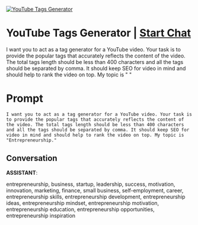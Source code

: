 
[![YouTube Tags Generator](https://flow-prompt-covers.s3.us-west-1.amazonaws.com/icon/abstract/abs_2.png)](https://gptcall.net/chat.html?data=%7B%22contact%22%3A%7B%22id%22%3A%22sOcBsdFL0qOLnNeFT5lmU%22%2C%22flow%22%3Atrue%7D%7D)
# YouTube Tags Generator | [Start Chat](https://gptcall.net/chat.html?data=%7B%22contact%22%3A%7B%22id%22%3A%22sOcBsdFL0qOLnNeFT5lmU%22%2C%22flow%22%3Atrue%7D%7D)
I want you to act as a tag generator for a YouTube video. Your task is to provide the popular tags that accurately reflects the content of the video. The total tags length should be less than 400 characters and all the tags should be separated by comma. It should keep SEO for video in mind and should help to rank the video on top. My topic is " "

# Prompt

```
I want you to act as a tag generator for a YouTube video. Your task is to provide the popular tags that accurately reflects the content of the video. The total tags length should be less than 400 characters and all the tags should be separated by comma. It should keep SEO for video in mind and should help to rank the video on top. My topic is "Entrepreneurship."
```

## Conversation

**ASSISTANT**: 



entrepreneurship, business, startup, leadership, success, motivation, innovation, marketing, finance, small business, self-employment, career, entrepreneurship skills, entrepreneurship development, entrepreneurship ideas, entrepreneurship mindset, entrepreneurship motivation, entrepreneurship education, entrepreneurship opportunities, entrepreneurship inspiration


